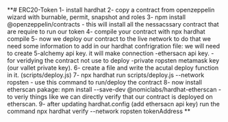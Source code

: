 **# ERC20-Token
1- install hardhat 
2- copy a contract from openzeppelin wizard with burnable, permit, snapshot and roles 
3- npm install @openzeppelin/contracts - this will install all the nessacssary contract that are require to run our token 
4- compile your contract with npx hardhat compile 5- now we deploy our contract to the live network to do that we need some information to add in our hardhat confrigration file: we will need to create
5-alchemy api key. it will make connection
-ethersacn api key. - for veridying the contract not use to deploy
-private ropsten metamask key (our vallet private key).
6- create a file and write the acutal deploy function in it. (scripts/deploy.js)
7- npx hardhat run scripts/deploy.js --network ropsten - use this command to run/deploy the contract
8- now install etherscan pakage: npm install --save-dev @nomiclabs/hardhat-etherscan - to veriy things like we can directly verify that our contract is deployed on etherscan.
9- after updating hardhat.config (add ethersacn api key) run the command npx hardhat verify --network ropsten tokenAddress
**
